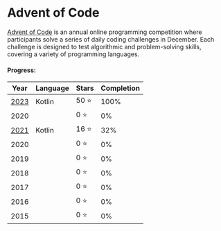 # Advent of Code

[Advent of Code](https://adventofcode.com/) is an annual online programming competition where participants
solve a series of daily coding challenges in December. Each challenge is designed to test algorithmic and
problem-solving skills, covering a variety of programming languages.

#### Progress:

| Year                                                                                                 | Language | Stars | Completion |
|------------------------------------------------------------------------------------------------------|:---------|-------|------------|
| [2023](https://github.com/adrisalas/advent-of-code-kotlin/tree/main/kotlin/src/main/kotlin/year2023) | Kotlin   | 50 ⭐  | 100%       |
| 2020                                                                                                 |          | 0 ⭐   | 0%         |
| [2021](https://github.com/adrisalas/advent-of-code-kotlin/tree/main/kotlin/src/main/kotlin/year2021) | Kotlin   | 16 ⭐  | 32%        |
| 2020                                                                                                 |          | 0 ⭐   | 0%         |
| 2019                                                                                                 |          | 0 ⭐   | 0%         |
| 2018                                                                                                 |          | 0 ⭐   | 0%         |
| 2017                                                                                                 |          | 0 ⭐   | 0%         |
| 2016                                                                                                 |          | 0 ⭐   | 0%         |
| 2015                                                                                                 |          | 0 ⭐   | 0%         |









